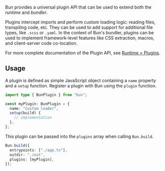 Bun provides a universal plugin API that can be used to extend both the _runtime_ and _bundler_.

Plugins intercept imports and perform custom loading logic: reading files, transpiling code, etc. They can be used to add support for additional file types, like `.scss` or `.yaml`. In the context of Bun's bundler, plugins can be used to implement framework-level features like CSS extraction, macros, and client-server code co-location.

For more complete documentation of the Plugin API, see [Runtime > Plugins](https://bun.sh/docs/runtime/plugins).

## Usage

A plugin is defined as simple JavaScript object containing a `name` property and a `setup` function. Register a plugin with Bun using the `plugin` function.

```tsx#myPlugin.ts
import type { BunPlugin } from "bun";

const myPlugin: BunPlugin = {
  name: "Custom loader",
  setup(build) {
    // implementation
  },
};
```

This plugin can be passed into the `plugins` array when calling `Bun.build`.

```ts
Bun.build({
  entrypoints: ["./app.ts"],
  outdir: "./out",
  plugins: [myPlugin],
});
```
